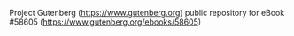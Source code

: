 Project Gutenberg (https://www.gutenberg.org) public repository for
eBook #58605 (https://www.gutenberg.org/ebooks/58605)
